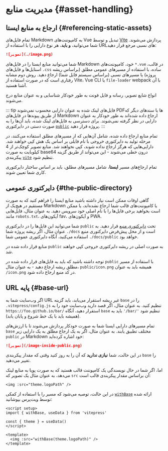 # مدیریت منابع {#asset-handling}

## ارجاع به منابع ایستا {#referencing-static-assets}

تمام فایل‌های Markdown به کامپوننت‌های Vue تبدیل و توسط [Vite](https://vitejs.dev/guide/assets.html) پردازش می‌شوند. شما می‌توانید، **و باید**، هر نوع دارایی را با استفاده از URL‌های نسبی مرجع قرار دهید:

```md
![تصویر](./image.png)
```

شما می‌توانید منابع ایستا را در فایل‌های Markdown خود، کامپوننت‌های `*.vue` در قالب، استایل‌ها و فایل‌های `.css` ساده، با استفاده از مسیرهای عمومی مطلق (براساس ریشه پروژه) یا مسیرهای نسبی (براساس سیستم فایل شما) ارجاع دهید. روش دوم مشابه رفتاری است که در صورت استفاده از Vite، Vue CLI یا `file-loader` webpack با آن آشنا هستید.

انواع شایع تصویر، رسانه و فایل فونت به طور خودکار شناسایی و به عنوان منابع درج می‌شوند.

::: tip فایل‌های لینک شده به عنوان دارایی محسوب نمی‌شوند
PDFها یا سند‌های دیگر که از طریق پیوندها در فایل‌های Markdown ارجاع داده شده‌اند به طور خودکار به عنوان دارایی در نظر گرفته نمی‌شوند. برای دسترسی به فایل‌های لینک شده، باید آن‌ها را به صورت دستی در دایرکتوری [`public`](#the-public-directory) پروژه قرار دهید.
:::

تمام منابع ارجاع داده شده، شامل آن‌هایی که از مسیرهای مطلق استفاده می‌کنند، در مرحله تولید به دایرکتوری خروجی با نام فایلی بر اساس یک هش کپی خواهند شد. دارایی‌هایی که هرگز ارجاع نداده شوند، کپی نخواهند شد. منابع تصویر کوچک‌تر از 4 کیلوبایت به صورت base64 درون خطی می‌شوند - این می‌تواند از طریق گزینه پیکربندی [`vite`](../reference/site-config#vite) تنظیم شود.

تمام ارجاع‌های مسیر **ایستا**، شامل مسیرهای مطلق، باید بر اساس ساختار دایرکتوری کاری شما تعیین شوند.

## دایرکتوری عمومی {#the-public-directory}

گاهی اوقات ممکن است نیاز داشته باشید منابع ایستا را فراهم کنید که به صورت مستقیم در هیچ‌یک از Markdown یا کامپوننت‌های قالب شما ارجاع نشده‌اند، یا ممکن است بخواهید برخی فایل‌ها را با نام اصلی خود سرویس دهید. به عنوان مثال، فایل‌هایی مانند `robots.txt`، آیکون‌های fav، و آیکون‌های PWA.

شما می‌توانید این فایل‌ها را در دایرکتوری `public` تحت [دایرکتوری منبع](./routing#source-directory) قرار دهید. به عنوان مثال، اگر ریشه پروژه شما `./docs` است و از محل پیش‌فرض دایرکتوری منبع استفاده می‌کنید، آنگاه دایرکتوری عمومی شما `./docs/public` خواهد بود.

منابع قرار داده شده در `public` به صورت اصلی در ریشه دایرکتوری خروجی کپی خواهند شد.

توجه داشته باشید که باید به فایل‌های قرار داده شده در `public` با استفاده از مسیر مطلق ریشه ارجاع دهید - به عنوان مثال، `public/icon.png` همیشه باید به عنوان `/icon.png` در کد منبع ارجاع داده شود.

## URL پایه {#base-url}

اگر وب‌سایت شما به URL غیر ریشه استقرار می‌یابد، باید گزینه `base` را در `.vitepress/config.js` تنظیم کنید. به عنوان مثال، اگر قصد دارید وب‌سایت خود را به `https://foo.github.io/bar/` استقرار دهید، آنگاه `base` باید به `'/bar/'` تنظیم شود (همیشه باید با یک خط شروع و پایان یابد).

تمام مسیرهای دارایی ایستا شما به صورت خودکار پردازش می‌شوند تا با ارزش‌های `base` مختلف تطبیق یابند. به عنوان مثال، اگر به یک ارجاع مطلق به یک دارایی زیر `public` در Markdown خود اشاره کرده‌اید:

```md
![تصویر](/image-inside-public.png)
```

در این حالت، شما **نیازی ندارید** که آن را به روز کنید وقتی که مقدار پیکربندی `base` را تغییر می‌دهید.

اما، اگر شما در حال نویسندگی یک کامپوننت قالب هستید که به صورت پویا به منابع لینک می‌دهد، به عنوان مثال یک تصویر که `src` آن براساس مقدار پیکربندی قالب است:

```vue
<img :src="theme.logoPath" />
```

در این حالت، توصیه می‌شود که مسیر را با استفاده از کمکی [`withBase`](../reference/runtime-api#withbase) ارائه شده توسط ویت‌پرس بپوشانید:

```vue
<script setup>
import { withBase, useData } from 'vitepress'

const { theme } = useData()
</script>

<template>
  <img :src="withBase(theme.logoPath)" />
</template>
```
